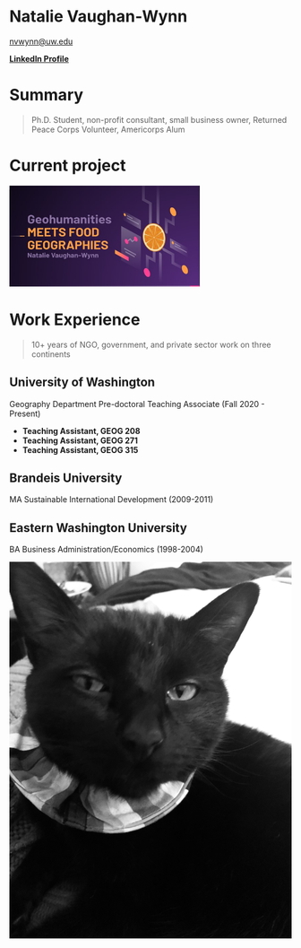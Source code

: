 # Natalie Vaughan-Wynn

<nvwynn@uw.edu>

**[LinkedIn Profile](https://www.linkedin.com/in/natalie-v-86ba2320/)**

# Summary
>Ph.D. Student, non-profit consultant, small business owner, Returned Peace Corps Volunteer, Americorps Alum

# Current project

<a href="https://docs.google.com/presentation/d/1NuxLL34gYDkVkI08fg4HMFAKsbss4f5VgQTYKjH66cw/edit?usp=sharing
" target="_blank"><img src="Images/GeoHumpres.jpg"
alt="IMAGE ALT TEXT HERE" width="340" height="180" border="0" /></a>

# Work Experience

>10+ years of NGO, government, and private sector work on three continents

## University of Washington

Geography Department Pre-doctoral Teaching Associate (Fall 2020 - Present)


- **Teaching Assistant, GEOG 208**
- **Teaching Assistant, GEOG 271**
- **Teaching Assistant, GEOG 315**

## Brandeis University

MA Sustainable International Development (2009-2011)


## Eastern Washington University

BA Business Administration/Economics (1998-2004)

![My cat, Rick](Images/RickValentinesday.jpg)

